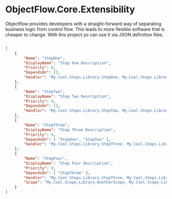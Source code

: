 # ObjectFlow.Core.Extensibility

Objectflow provides developers with a straight-forward way of separating business logic from control flow. This leads to more flexible software that is cheaper to change. With this project yo can use it via JSON definition files.

```json

[
    {
        "Name": "StepOne",
        "DisplayName": "Step One Description",
        "Priority": 0,
        "DependsOn": [],
        "Handler": "My.Cool.Steps.Library.StepOne, My.Cool.Steps.Library"
    },
    {
        "Name": "StepTwo",
        "DisplayName": "Step Two Description",
        "Priority": 0,
        "DependsOn": [],
        "Handler": "My.Cool.Steps.Library.StepTwo, My.Cool.Steps.Library"
    },    
    {
        "Name": "StepThree",
        "DisplayName": "Step Three Description",
        "Priority": 0,
        "DependsOn": [ "StepOne", "StepTwo" ],
        "Handler": "My.Cool.Steps.Library.StepThree, My.Cool.Steps.Library"
    },
    {
        "Name": "StepFour",
        "DisplayName": "Step Four Description",
        "Priority": 0,
        "DependsOn": [ "StepThree" ],
        "Handler": "My.Cool.Steps.Library.StepThree, My.Cool.Steps.Library",
        "Scope": "My.Cool.Scope.Library.AnotherScope, My.Cool.Scope.Library"
    }
]

```
